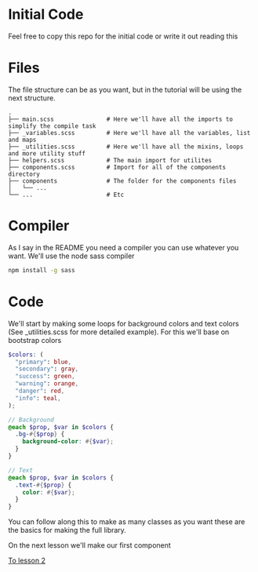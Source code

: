 # Initial Code

Feel free to copy this repo for the initial code or write it out reading this

# Files

The file structure can be as you want, but in the tutorial will be using the next structure.

```
.
├── main.scss               # Here we'll have all the imports to simplify the compile task
├── _variables.scss         # Here we'll have all the variables, list and maps
├── _utilities.scss         # Here we'll have all the mixins, loops and more utility stuff
├── helpers.scss            # The main import for utilites
├── components.scss         # Import for all of the components directory
├── components              # The folder for the components files
│   └── ...
└── ...                     # Etc
```

# Compiler

As I say in the README you need a compiler you can use whatever you want. We'll use the node sass compiler

```sh
npm install -g sass
```

# Code

We'll start by making some loops for background colors and text colors (See \_utilities.scss for more detailed example).
For this we'll base on bootstrap colors

```scss
$colors: (
  "primary": blue,
  "secondary": gray,
  "success": green,
  "warning": orange,
  "danger": red,
  "info": teal,
);

// Background
@each $prop, $var in $colors {
  .bg-#{$prop} {
    background-color: #{$var};
  }
}

// Text
@each $prop, $var in $colors {
  .text-#{$prop} {
    color: #{$var};
  }
}
```

You can follow along this to make as many classes as you want these are the basics for making the full library.

On the next lesson we'll make our first component

[To lesson 2](./2%20-%20Our%20first%20component.md)
